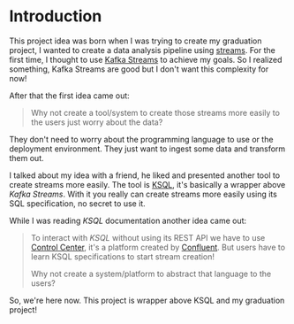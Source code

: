 # Introduction

This project idea was born when I was trying to create my graduation project, I wanted to create a data analysis
pipeline using [streams](https://en.wikipedia.org/wiki/Stream). For the first time, I thought to use
[Kafka Streams](https://kafka.apache.org/documentation/streams/) to achieve my goals. So I realized something,
Kafka Streams are good but I don't want this complexity for now!

After that the first idea came out:

> Why not create a tool/system to create those streams more easily to the users just worry about the data?

They don't need to worry about the programming language to use or the deployment environment.
They just want to ingest some data and transform them out.

I talked about my idea with a friend, he liked and presented another tool to create streams more easily. The tool is
[KSQL](https://docs.ksqldb.io/en/latest/), it's basically a wrapper above *Kafka Streams*. With it you really can
create streams more easily using its SQL specification, no secret to use it.

While I was reading *KSQL* documentation another idea came out:

> To interact with *KSQL* without using its REST API we have to use
> [Control Center](https://docs.confluent.io/current/control-center/index.html),
> it's a platform created by [Confluent](https://www.confluent.io).
> But users have to learn KSQL specifications to start stream creation!
>
> Why not create a system/platform to abstract that language to the users?

So, we're here now. This project is wrapper above KSQL and my graduation project!
